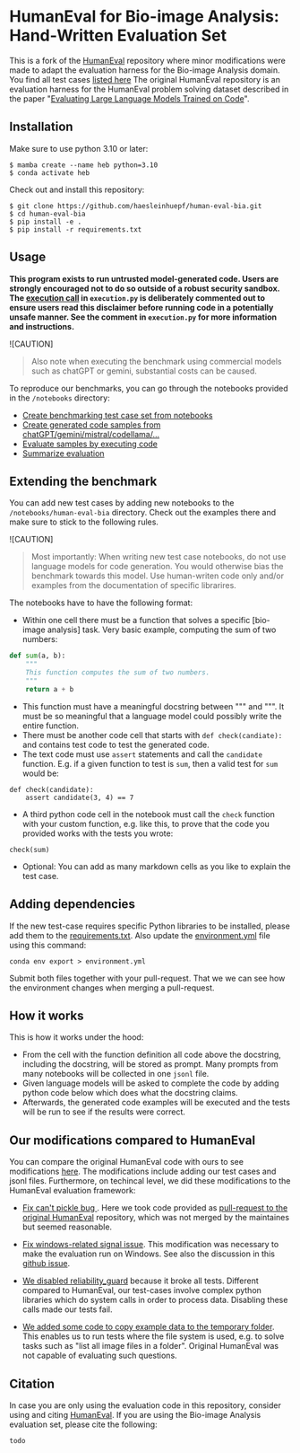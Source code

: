 # HumanEval for Bio-image Analysis: Hand-Written Evaluation Set 

This is a fork of the [HumanEval](https://github.com/openai/human-eval) repository where minor modifications were made 
to adapt the evaluation harness for the Bio-image Analysis domain. You find all test cases [listed here](test_cases/readme.md)
The original HumanEval repository is an evaluation harness for the HumanEval problem solving dataset described in the paper 
"[Evaluating Large Language Models Trained on Code](https://arxiv.org/abs/2107.03374)". 

## Installation

Make sure to use python 3.10 or later:
```
$ mamba create --name heb python=3.10
$ conda activate heb
```

Check out and install this repository:
```
$ git clone https://github.com/haesleinhuepf/human-eval-bia.git
$ cd human-eval-bia
$ pip install -e .
$ pip install -r requirements.txt
```

## Usage

**This program exists to run untrusted model-generated code. Users are strongly
encouraged not to do so outside of a robust security sandbox. The [execution
call](https://github.com/openai/human-eval/blob/master/human_eval/execution.py#L48-L58)
in `execution.py` is deliberately commented out to ensure users read this
disclaimer before running code in a potentially unsafe manner. See the comment in
`execution.py` for more information and instructions.**

![CAUTION]
> Also note when executing the benchmark using commercial models such as chatGPT or gemini, substantial costs can be caused.

To reproduce our benchmarks, you can go through the notebooks provided in the `/notebooks` directory:
* [Create benchmarking test case set from notebooks](demo/create_cases.ipynb)
* [Create generated code samples from chatGPT/gemini/mistral/codellama/...](demo/create_samples.ipynb)
* [Evaluate samples by executing code](demo/evaluate_samples.ipynb)
* [Summarize evaluation](demo/summarize_evaluation.ipynb)

## Extending the benchmark

You can add new test cases by adding new notebooks to the `/notebooks/human-eval-bia` directory. 
Check out the examples there and make sure to stick to the following rules.

![CAUTION]
> Most importantly: When writing new test case notebooks, do not use language models for code generation. 
> You would otherwise bias the benchmark towards this model. 
> Use human-writen code only and/or examples from the documentation of specific librarires.

The notebooks have to have the following format:
* Within one cell there must be a function that solves a specific [bio-image analysis] task. Very basic example, computing the sum of two numbers:
```python
def sum(a, b):
    """
    This function computes the sum of two numbers.
    """
    return a + b
```
* This function must have a meaningful docstring between """ and """. It must be so meaningful that a language model could possibly write the entire function.
* There must be another code cell that starts with `def check(candiate):` and contains test code to test the generated code.
* The text code must use `assert` statements and call the `candidate` function. E.g. if a given function to test is `sum`, then a valid test for `sum` would be:
```
def check(candidate):
    assert candidate(3, 4) == 7
```
* A third python code cell in the notebook must call the `check` function with your custom function, e.g. like this, to prove that the code you provided works with the tests you wrote:
```
check(sum)
```
* Optional: You can add as many markdown cells as you like to explain the test case.

## Adding dependencies

If the new test-case requires specific Python libraries to be installed, please add them to the [requirements.txt](requirements.txt). 
Also update the [environment.yml](environment.yml) file using this command:

```
conda env export > environment.yml 
```

Submit both files together with your pull-request. That we we can see how the environment changes when merging a pull-request.

## How it works

This is how it works under the hood:
* From the cell with the function definition all code above the docstring, including the docstring, will be stored as prompt. Many prompts from many notebooks will be collected in one `jsonl` file.
* Given language models will be asked to complete the code by adding python code below which does what the docstring claims.
* Afterwards, the generated code examples will be executed and the tests will be run to see if the results were correct.

## Our modifications compared to HumanEval

You can compare the original HumanEval code with ours to see modifications [here](https://github.com/haesleinhuepf/human-eval-bia/compare/original_human_eval). The modifications include adding our test cases and jsonl files. Furthermore, on techincal level, we did these modifications to the HumanEval evaluation framework:

* [Fix can't pickle bug
](https://github.com/haesleinhuepf/human-eval-bia/commit/628fd26d2fd72b040d976819b4e1c7073fa26907). Here we took code provided as [pull-request to the original HumanEval](https://github.com/openai/human-eval/pull/30) repository, which was not merged by the maintaines but seemed reasonable.
 
* [Fix windows-related signal issue](https://github.com/haesleinhuepf/human-eval-bia/commit/8d03cfe7f34505063f3604ffe8db86235d33e437). This modification was necessary to make the evaluation run on Windows. See also the discussion in this [github issue](https://github.com/openai/human-eval/issues/18#issuecomment-1609063376).

* [We disabled reliability_guard](https://github.com/haesleinhuepf/human-eval-bia/commit/56df3b04cbb36441367596d1aad16255d797e09b) because it broke all tests. Different compared to HumanEval, our test-cases involve complex python libraries which do system calls in order to process data. Disabling these calls made our tests fail.

* [We added some code to copy example data to the temporary folder](https://github.com/haesleinhuepf/human-eval-bia/pull/16). This enables us to run tests where the file system is used, e.g. to solve tasks such as "list all image files in a folder". Original HumanEval was not capable of evaluating such questions.

## Citation

In case you are only using the evaluation code in this repository, consider using and citing [HumanEval](https://github.com/openai/human-eval?tab=readme-ov-file#citation).
If you are using the Bio-image Analysis evaluation set, please cite the following:

```
todo
```
